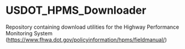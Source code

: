 # USDOT_HPMS_Downloader
Repository containing download utilities for the Highway Performance Monitoring System (https://www.fhwa.dot.gov/policyinformation/hpms/fieldmanual/)
